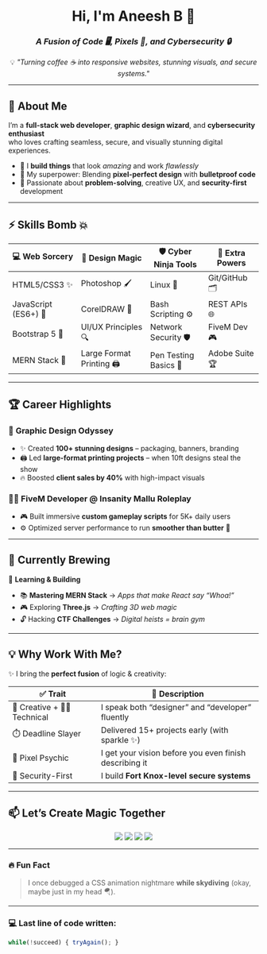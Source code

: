 <h1 align="center">Hi, I'm Aneesh B 👋</h1>
<h3 align="center"><em>A Fusion of Code 🖥️, Pixels 🎨, and Cybersecurity 🔒</em></h3>
<p align="center">💡 <em>"Turning coffee ☕ into responsive websites, stunning visuals, and secure systems."</em></p>

---

## 🚀 About Me

I’m a **full-stack web developer**, **graphic design wizard**, and **cybersecurity enthusiast**  
who loves crafting seamless, secure, and visually stunning digital experiences.  

- 🌟 I **build things** that look _amazing_ and work _flawlessly_  
- 🎯 My superpower: Blending **pixel-perfect design** with **bulletproof code**  
- 🧠 Passionate about **problem-solving**, creative UX, and **security-first** development  

---

## ⚡ Skills Bomb 💥

| 💻 **Web Sorcery** | 🎨 **Design Magic** | 🛡️ **Cyber Ninja Tools** | 🧰 **Extra Powers** |
|-------------------|---------------------|---------------------------|---------------------|
| HTML5/CSS3 ✨       | Photoshop 🖌️         | Linux 🐧                  | Git/GitHub 🗂️        |
| JavaScript (ES6+) 🌈 | CorelDRAW 🎨         | Bash Scripting ⚙️         | REST APIs 🌐         |
| Bootstrap 5 🎯      | UI/UX Principles 🔍  | Network Security 🛡️      | FiveM Dev 🎮         |
| MERN Stack 🚀       | Large Format Printing 🖨️ | Pen Testing Basics 🔐     | Adobe Suite 🏆       |

---

## 🏆 Career Highlights

### 🎨 **Graphic Design Odyssey**
- ✨ Created **100+ stunning designs** – packaging, banners, branding  
- 🖨️ Led **large-format printing projects** – when 10ft designs steal the show  
- 🔥 Boosted **client sales by 40%** with high-impact visuals  

### 👨‍💻 **FiveM Developer @ Insanity Mallu Roleplay**
- 🎮 Built immersive **custom gameplay scripts** for 5K+ daily users  
- ⚙️ Optimized server performance to run **smoother than butter** 🧈  

---

## 🌱 Currently Brewing

🧪 **Learning & Building**  
- 📚 **Mastering MERN Stack** → *Apps that make React say “Whoa!”*  
- 🎮 Exploring **Three.js** → *Crafting 3D web magic*  
- 🔓 Hacking **CTF Challenges** → *Digital heists = brain gym*  

---

## 💡 Why Work With Me?

✨ I bring the **perfect fusion** of logic & creativity:

| ✅ Trait | 💬 Description |
|--------|----------------|
| 🎨 Creative + 👨‍💻 Technical | I speak both “designer” and “developer” fluently |
| ⏱️ Deadline Slayer | Delivered 15+ projects early (with sparkle ✨) |
| 🔮 Pixel Psychic | I get your vision before you even finish describing it |
| 🔐 Security-First | I build **Fort Knox-level secure systems** |

---

## 📫 Let’s Create Magic Together

<p align="center">
  <a href="mailto:aneeshb392@gmail.com"><img src="https://img.shields.io/badge/📧 Email-aneeshb392@gmail.com-FF0000?style=for-the-badge"></a>
  <a href="https://github.com/Aneeshb392"><img src="https://img.shields.io/badge/💻 GitHub-Aneeshb392-181717?style=for-the-badge"></a>
  <a href="https://aneeshb.ct.ws/?i=1"><img src="https://img.shields.io/badge/🌐 Portfolio-brightgreen?style=for-the-badge"></a>
  <a href="https://instagram.com/crazy_notics"><img src="https://img.shields.io/badge/📸 Instagram-@crazy_notics-E4405F?style=for-the-badge"></a>
</p>

---

### 🔥 Fun Fact  
> I once debugged a CSS animation nightmare **while skydiving** (okay, maybe just in my head 🪂).  

---

### 💻 Last line of code written:
```js
while(!succeed) { tryAgain(); }
